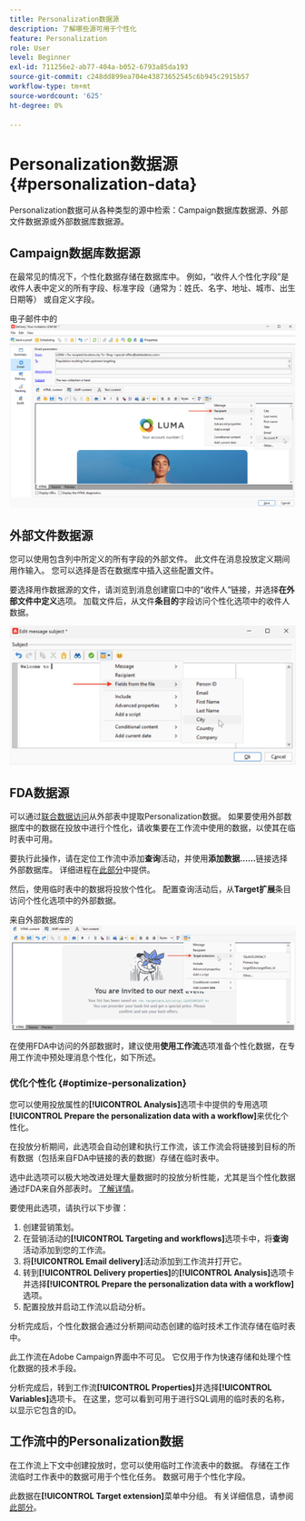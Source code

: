 ```yaml
---
title: Personalization数据源
description: 了解哪些源可用于个性化
feature: Personalization
role: User
level: Beginner
exl-id: 711256e2-ab77-404a-b052-6793a85da193
source-git-commit: c248dd899ea704e43873652545c6b945c2915b57
workflow-type: tm+mt
source-wordcount: '625'
ht-degree: 0%

---
```


# Personalization数据源{#personalization-data}

Personalization数据可从各种类型的源中检索：Campaign数据库数据源、外部文件数据源或外部数据库数据源。

## Campaign数据库数据源

在最常见的情况下，个性化数据存储在数据库中。 例如，“收件人个性化字段”是收件人表中定义的所有字段、标准字段（通常为：姓氏、名字、地址、城市、出生日期等） 或自定义字段。

电子邮件中的![促销活动个性化字段](assets/perso-campaign-datasource.png)


## 外部文件数据源

您可以使用包含列中所定义的所有字段的外部文件。 此文件在消息投放定义期间用作输入。 您可以选择是否在数据库中插入这些配置文件。

要选择用作数据源的文件，请浏览到消息创建窗口中的“收件人”链接，并选择&#x200B;**在外部文件中定义**&#x200B;选项。 加载文件后，从文件&#x200B;**条目的**&#x200B;字段访问个性化选项中的收件人数据。

![来自文件的Personalization数据](assets/perso-from-file.png)


## FDA数据源

可以通过[联合数据访问](../connect/fda.md)从外部表中提取Personalization数据。  如果要使用外部数据库中的数据在投放中进行个性化，请收集要在工作流中使用的数据，以使其在临时表中可用。

要执行此操作，请在定位工作流中添加&#x200B;**查询**&#x200B;活动，并使用&#x200B;**添加数据……**&#x200B;链接选择外部数据库。 详细进程在[此部分](../../automation/workflow/query.md#adding-data)中提供。

然后，使用临时表中的数据将投放个性化。 配置查询活动后，从&#x200B;**Target扩展**&#x200B;条目访问个性化选项中的外部数据。

来自外部数据库的![Personalization数据](assets/perso-external-db.png)

在使用FDA中访问的外部数据时，建议使用&#x200B;**使用工作流**&#x200B;选项准备个性化数据，在专用工作流中预处理消息个性化，如下所述。

### 优化个性化 {#optimize-personalization}

您可以使用投放属性的&#x200B;**[!UICONTROL Analysis]**&#x200B;选项卡中提供的专用选项&#x200B;**[!UICONTROL Prepare the personalization data with a workflow]**&#x200B;来优化个性化。

在投放分析期间，此选项会自动创建和执行工作流，该工作流会将链接到目标的所有数据（包括来自FDA中链接的表的数据）存储在临时表中。

选中此选项可以极大地改进处理大量数据时的投放分析性能，尤其是当个性化数据通过FDA来自外部表时。 [了解详情](../connect/fda.md)。

要使用此选项，请执行以下步骤：

1. 创建营销策划。
1. 在营销活动的&#x200B;**[!UICONTROL Targeting and workflows]**&#x200B;选项卡中，将&#x200B;**查询**&#x200B;活动添加到您的工作流。
1. 将&#x200B;**[!UICONTROL Email delivery]**&#x200B;活动添加到工作流并打开它。
1. 转到&#x200B;**[!UICONTROL Delivery properties]**&#x200B;的&#x200B;**[!UICONTROL Analysis]**&#x200B;选项卡并选择&#x200B;**[!UICONTROL Prepare the personalization data with a workflow]**&#x200B;选项。
1. 配置投放并启动工作流以启动分析。

分析完成后，个性化数据会通过分析期间动态创建的临时技术工作流存储在临时表中。

此工作流在Adobe Campaign界面中不可见。 它仅用于作为快速存储和处理个性化数据的技术手段。

分析完成后，转到工作流&#x200B;**[!UICONTROL Properties]**&#x200B;并选择&#x200B;**[!UICONTROL Variables]**&#x200B;选项卡。 在这里，您可以看到可用于进行SQL调用的临时表的名称，以显示它包含的ID。

## 工作流中的Personalization数据

在工作流上下文中创建投放时，您可以使用临时工作流表中的数据。 存储在工作流临时工作表中的数据可用于个性化任务。 数据可用于个性化字段。

此数据在&#x200B;**[!UICONTROL Target extension]**&#x200B;菜单中分组。 有关详细信息，请参阅[此部分](../../automation/workflow/use-workflow-data.md#target-data)。
